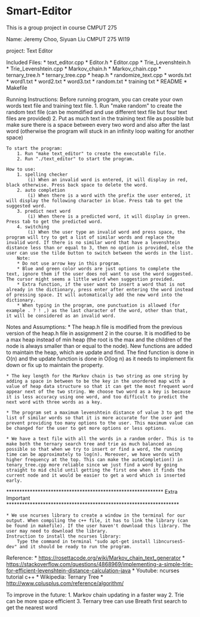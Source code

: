 # Smart-Editor
This is a group project in course CMPUT 275

Name: Jeremy Choo, Siyuan Liu
CMPUT 275 WI19

project: Text Editor

Included Files:
    * text_editor.cpp
    * Editor.h
    * Editor.cpp
    * Trie_Levenshtein.h
    * Trie_Levenshtein.cpp
    * Markov_chain.h
    * Markov_chain.cpp
    * ternary_tree.h
    * ternary_tree.cpp
    * heap.h
    * randomize_text.cpp
    * words.txt
    * word1.txt
    * word2.txt
    * word3.txt
    * random.txt
    * training txt
    * README
    * Makefile

Running Instructions:
    Before running program, you can create your own words text file and training text file.
        1. Run "make random" to create the random text file (can be momdified and use different text file but four text files are provided)
        2. Put as much text in the training text file as possible but make sure there is a space between every two word and also after the last word (otherwise the program will stuck in an infinity loop waiting for another space)

    To start the program:
        1. Run "make text_editor" to create the executable file.
        2. Run "./text_editor" to start the program.

    How to use:
        1. spelling checker
            (i) When an invalid word is entered, it will display in red, black otherwise. Press back space to delete the word.
        2. auto completion
            (i) When there is a word with the prefix the user entered, it will display the following character in blue. Press tab to get the suggested word.
        3. predict next word
            (i) When there is a predicted word, it will display in green. Press tab to get the predicted word.
        4. switching
            (i) When the user type an invalid word and press space, the program will try to get a list of similar words and replace the invalid word. If there is no similar word that have a levenshtein distance less than or equal to 3, then no option is provided, else the user can use the tilde button to switch between the words in the list.
        Note: 
        * Do not use arrow key in this program.
        * Blue and green color words are just options to complete the text, ignore them if the user does not want to use the word suggested. The cursor might seems a little weird when suggestion provided.
        * Extra function, if the user want to insert a word that is not already in the dictionary, press enter after entering the word instead of pressing space. It will automatically add the new word into the dictionary.
        * When typing in the program, one punctuation is allowed (for example . ? ! ,) as the last character of the word, other than that, it will be considered as an invalid word.

Notes and Assumptions:
    * The heap.h file is modified from the previous version of the heap.h file in assignment 2 in the course. It is modified to be a max heap instead of min heap (the root is the max and the children of the node is always smaller than or equal to the node). New functions are added to maintain the heap, which are update and find. The find function is done in O(n) and the update function is done in O(log n) as it needs to implement fix down or fix up to maintain the property.

    * The key length for the Markov chain is two string as one string by adding a space in between to be the key in the unordered map with a value of heap data structure so that it can get the most frequent word appear next of the two string. We choose two word as a key is because it is less accuracy using one word, and too difficult to predict the next word with three words as a key.

    * The program set a maximum levenshtein distance of value 3 to get the list of similar words so that it is more accurate for the user and prevent providing too many options to the user. This maximum value can be changed for the user to get more options or less options.

    * We have a text file with all the words in a random order. This is to make both the ternary search tree and trie as much balanced as possible so that when we try to insert or find a word, the running time can be approximately to log(n). Moreover, we have words with higher frequency at the top. This can make the autoCompletion() in tenary_tree.cpp more reliable since we just find a word by going straight to mid child until getting the first one when it finds the current node and it would be easier to get a word which is inserted early.


************************************************************ Extra Important ******************************************************************
    
    * We use ncurses library to create a window in the terminal for our output. When compiling the c++ file, it has to link the library (can be found in makefile). If the user haven't download this library. The user may need to download the library.
    Instruction to install the ncurses library:
        Type the command in terminal "sudo apt-get install libncurses5-dev" and it should be ready to run the program.


Reference:
    * https://rosettacode.org/wiki/Markov_chain_text_generator
    * https://stackoverflow.com/questions/4868969/implementing-a-simple-trie-for-efficient-levenshtein-distance-calculation-java
    * Youtube:
        ncurses tutorial c++
    * Wikipedia:
        Ternary Tree
    * http://www.cplusplus.com/reference/algorithm/

To improve in the future:
    1. Markov chain updating in a faster way
    2. Trie can be more space efficient
    3. Ternary tree can use Breath first search to get the nearest word
